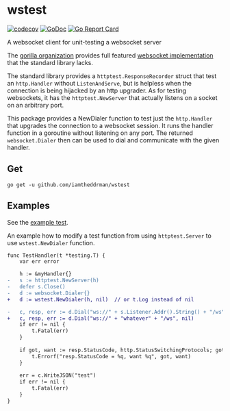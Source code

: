 # wstest

[![codecov](https://codecov.io/gh/iamtheddrman/wstest/branch/master/graph/badge.svg)](https://codecov.io/gh/iamtheddrman/wstest)
[![GoDoc](https://godoc.org/github.com/iamtheddrman/wstest?status.svg)](http://godoc.org/github.com/iamtheddrman/wstest)
[![Go Report Card](https://goreportcard.com/badge/github.com/iamtheddrman/wstest)](https://goreportcard.com/report/github.com/iamtheddrman/wstest)

A websocket client for unit-testing a websocket server

The [gorilla organization](http://www.gorillatoolkit.org/) provides full featured
[websocket implementation](https://github.com/gorilla/websocket) that the standard library lacks.

The standard library provides a `httptest.ResponseRecorder` struct that test
an `http.Handler` without `ListenAndServe`, but is helpless when the connection is being hijacked
by an http upgrader. As for testing websockets, it has the `httptest.NewServer` that actually
listens on a socket on an arbitrary port.

This package provides a NewDialer function to test just the `http.Handler` that upgrades
the connection to a websocket session. It runs the handler function in a goroutine
without listening on any port. The returned `websocket.Dialer` then can be used to dial and communicate
with the given handler.

## Get

`go get -u github.com/iamtheddrman/wstest`

## Examples

See the [example test](./example_test.go).

An example how to modify a test function from using
`httptest.Server` to use `wstest.NewDialer` function.

```diff
func TestHandler(t *testing.T) {
	var err error

	h := &myHandler{}
-	s := httptest.NewServer(h)
-	defer s.Close()
-	d := websocket.Dialer{}
+	d := wstest.NewDialer(h, nil)  // or t.Log instead of nil

-	c, resp, err := d.Dial("ws://" + s.Listener.Addr().String() + "/ws", nil)
+	c, resp, err := d.Dial("ws://" + "whatever" + "/ws", nil)
	if err != nil {
		t.Fatal(err)
	}
	
	if got, want := resp.StatusCode, http.StatusSwitchingProtocols; got != want {
		t.Errorf("resp.StatusCode = %q, want %q", got, want)
	}
	
	err = c.WriteJSON("test")
	if err != nil {
		t.Fatal(err)
	}
}
```
